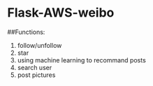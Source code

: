 # Flask-AWS-weibo
##Functions:
1. follow/unfollow 
2. star 
3. using machine learning to recommand posts 
4. search user 
5. post pictures

